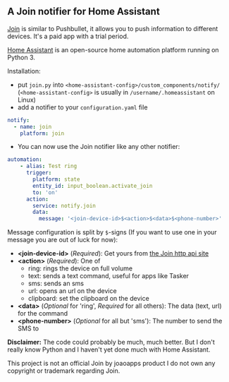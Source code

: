 ## A Join notifier for Home Assistant

[Join](http://joaoapps.com/join) is similar to Pushbullet, it allows you to push information to different devices.
It's a paid app with a trial period.

[Home Assistant](https://home-assistant.io/) is an open-source home automation platform running on Python 3.

Installation:

- put `join.py` into `<home-assistant-config>/custom_components/notify/`
(`<home-assistant-config>` is usually in `/username/.homeassistant` on Linux)
- add a notifier to your `configuration.yaml` file

```yaml
notify:
  - name: join
    platform: join
```

- You can now use the Join notifier like any other notifier:

```yaml
automation:
    - alias: Test ring
      trigger:
        platform: state
        entity_id: input_boolean.activate_join
        to: 'on'
      action:
        service: notify.join
        data:
          message: '<join-device-id>$<action>$<data>$<phone-number>'
```

Message configuration is split by `$`-signs (If you want to use one in your message you are out of luck for now):

- **\<join-device-id>** (*Required*): Get yours from [the Join http api site](https://joinjoaomgcd.appspot.com/)
- **\<action>** (*Required*): One of
    - ring: rings the device on full volume
    - text: sends a text command, useful for apps like Tasker
    - sms: sends an sms
    - url: opens an url on the device
    - clipboard: set the clipboard on the device
- **\<data>** (*Optional* for 'ring', *Required* for all others): The data (text, url) for the command
- **\<phone-number>** (*Optional* for all but 'sms'): The number to send the SMS to

**Disclaimer:** The code could probably be much, much better.
But I don't really know Python and I haven't yet done much with Home Assistant.

This project is not an official Join by joaoapps product I do not own
any copyright or trademark regarding Join.
